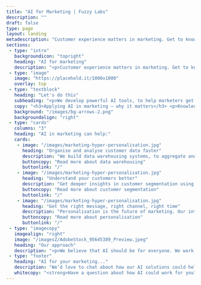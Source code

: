 ```yaml
---
title: "AI for Marketing | Fuzzy Labs"
description: ""
draft: false
type: page
layout: landing
metadescription: "Customer experience matters in marketing. Get to know your customer better, by applying AI where it really counts. Boost campaign performance, speed up ROI and do so much more with your data."
sections:
 - type: "intro"
   backgroundicon: "topright"
   heading: "AI for marketing"
   description: "<p>Customer experience matters in marketing. Get to know your customer better, by applying AI where it really counts. Boost campaign performance, speed up ROI and do so much more with your data.</p>"
 - type: "image"
   image: "https://placehold.it/1000x1000"
   overlay: top
 - type: "textblock"
   heading: "Let's do this"
   subheading: "<p>We develop powerful AI tools, to help marketers get closer to their customers.</p>"
   copy: "<h3>Applying AI in marketing – why it matters</h3> <p>Knowledge is power, and data is our thing. The right AI solution will transform not just how you understand and communicate with your customers, but also improve efficiency throughout the whole business.</p><p>We work with marketing teams to deploy AI at every level; to organise data, improve insights, identify and optimise opportunities for sales and growth. Get smarter AI systems integrated and working for you faster, to completely transform your customer acquisition and retention.</p>"
   background: "/images/bg-arrows-2.png"
   backgroundalign: "right"
 - type: "cards"
   columns: "3"
   heading: "AI in marketing can help:"
   cards:
    - image: "/images/marketing-hyper-personalisation.jpg"
      heading: "Organise and analyse customer data faster"
      description: "We build data warehousing systems, to aggregate and unify data from multiple sources. Sales, marketing, supply chain  – AI can connect the lot."
      buttoncopy: "Read more about data warehousing"
      buttonlink: "/"
    - image: "/images/marketing-hyper-personalisation.jpg"
      heading: "Understand your customers better"
      description: "Get deeper insights in customer segmentation using AI. When you know ‘who’ your most valuable audience are, AI can predict ‘how’ best to reach them - to target campaigns, convert more sales, and reduce cost to serve."
      buttoncopy: "Read more about customer segmentation"
      buttonlink: "/"
    - image: "/images/marketing-hyper-personalisation.jpg"
      heading: "Get the right message, right channel, right time"
      description: "Personalisation is the future of marketing. Our intelligent recommendation engine AI systems allow hyper-personalisation in marketing, to drive brand loyalty, reduce churn, and increase engagement, through smarter automation."
      buttoncopy: "Read more about personalisation"
      buttonlink: "/"
 - type: "imagecopy"
   imagealign: "right"
   image: "/imagesZ/AdobeStock_95645389_Preview.jpeg"
   heading: "Our approach"
   description: "<p>We believe that AI should be for everyone. We work with some pretty clever technologies, but Fuzzy Labs believe in keeping things simple. We don’t assume any prior knowledge of AI, and work with all kinds of business and marketing teams on building and integrating AI systems from the really simple, to the really complex.</p><p>Whether you have a lot of data, or very little, we can help you get started with AI to improve your marketing for rapid results. A three phase process means that however you choose to work with us, short or long term, our solutions are quick to deploy.</p><p>We’re completely transparent about the way we work, using both off the shelf technologies along with more bespoke and custom-built solutions. It’s a cost-effective approach, whatever your budget.</p>"
 - type: "footer"
   heading: "AI for your marketing..."
   description: "We’d love to chat about how our AI solutions could help improve your marketing."
   whitecopy: "<strong>Have a question about how AI could work for you? <br>Give us a shout using the form below.</strong>"
---
```


